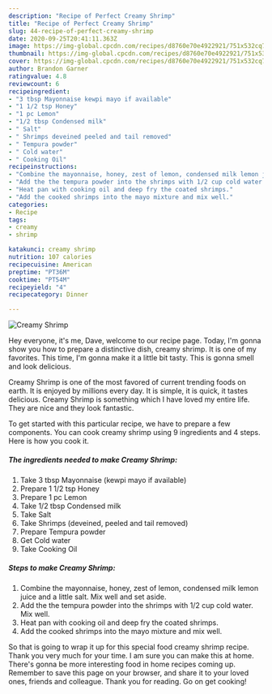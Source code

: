 ```yaml
---
description: "Recipe of Perfect Creamy Shrimp"
title: "Recipe of Perfect Creamy Shrimp"
slug: 44-recipe-of-perfect-creamy-shrimp
date: 2020-09-25T20:41:11.363Z
image: https://img-global.cpcdn.com/recipes/d8760e70e4922921/751x532cq70/creamy-shrimp-recipe-main-photo.jpg
thumbnail: https://img-global.cpcdn.com/recipes/d8760e70e4922921/751x532cq70/creamy-shrimp-recipe-main-photo.jpg
cover: https://img-global.cpcdn.com/recipes/d8760e70e4922921/751x532cq70/creamy-shrimp-recipe-main-photo.jpg
author: Brandon Garner
ratingvalue: 4.8
reviewcount: 6
recipeingredient:
- "3 tbsp Mayonnaise kewpi mayo if available"
- "1 1/2 tsp Honey"
- "1 pc Lemon"
- "1/2 tbsp Condensed milk"
- " Salt"
- " Shrimps deveined peeled and tail removed"
- " Tempura powder"
- " Cold water"
- " Cooking Oil"
recipeinstructions:
- "Combine the mayonnaise, honey, zest of lemon, condensed milk lemon juice and a little salt. Mix well and set aside."
- "Add the the tempura powder into the shrimps with 1/2 cup cold water. Mix well."
- "Heat pan with cooking oil and deep fry the coated shrimps."
- "Add the cooked shrimps into the mayo mixture and mix well."
categories:
- Recipe
tags:
- creamy
- shrimp

katakunci: creamy shrimp 
nutrition: 107 calories
recipecuisine: American
preptime: "PT36M"
cooktime: "PT54M"
recipeyield: "4"
recipecategory: Dinner

---
```



![Creamy Shrimp](https://img-global.cpcdn.com/recipes/d8760e70e4922921/751x532cq70/creamy-shrimp-recipe-main-photo.jpg)

Hey everyone, it's me, Dave, welcome to our recipe page. Today, I'm gonna show you how to prepare a distinctive dish, creamy shrimp. It is one of my favorites. This time, I'm gonna make it a little bit tasty. This is gonna smell and look delicious.

Creamy Shrimp is one of the most favored of current trending foods on earth. It is enjoyed by millions every day. It is simple, it is quick, it tastes delicious. Creamy Shrimp is something which I have loved my entire life. They are nice and they look fantastic.




To get started with this particular recipe, we have to prepare a few components. You can cook creamy shrimp using 9 ingredients and 4 steps. Here is how you cook it.

<!--inarticleads1-->

##### The ingredients needed to make Creamy Shrimp:

1. Take 3 tbsp Mayonnaise (kewpi mayo if available)
1. Prepare 1 1/2 tsp Honey
1. Prepare 1 pc Lemon
1. Take 1/2 tbsp Condensed milk
1. Take  Salt
1. Take  Shrimps (deveined, peeled and tail removed)
1. Prepare  Tempura powder
1. Get  Cold water
1. Take  Cooking Oil




<!--inarticleads2-->

##### Steps to make Creamy Shrimp:

1. Combine the mayonnaise, honey, zest of lemon, condensed milk lemon juice and a little salt. Mix well and set aside.
1. Add the the tempura powder into the shrimps with 1/2 cup cold water. Mix well.
1. Heat pan with cooking oil and deep fry the coated shrimps.
1. Add the cooked shrimps into the mayo mixture and mix well.




So that is going to wrap it up for this special food creamy shrimp recipe. Thank you very much for your time. I am sure you can make this at home. There's gonna be more interesting food in home recipes coming up. Remember to save this page on your browser, and share it to your loved ones, friends and colleague. Thank you for reading. Go on get cooking!

